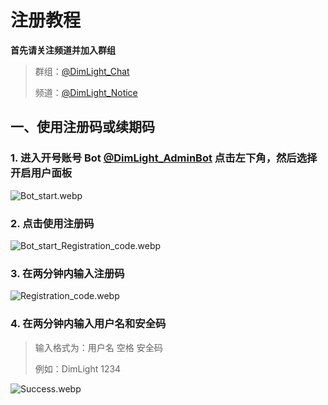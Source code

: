 # 注册教程

**首先请关注频道并加入群组**

> 群组：[@DimLight_Chat](https://t.me/DimLight_Chat)
> 
> 频道：[@DimLight_Notice](https://t.me/DimLight_Notice)

## **一、使用注册码或续期码**

### 1. 进入开号账号 Bot [@DimLight_AdminBot](https://t.me/DimLight_AdminBot) 点击左下角，然后选择开启用户面板

![Bot_start.webp](/Bot_start.webp)

### 2. 点击使用注册码

![Bot_start_Registration_code.webp](/Bot_start_Registration_code.webp)

### 3. 在两分钟内输入注册码

![Registration_code.webp](/Registration_code.webp)

### 4. 在两分钟内输入用户名和安全码

> 输入格式为：用户名 空格 安全码
> 
> 例如：DimLight 1234

![Success.webp](/Success.webp)